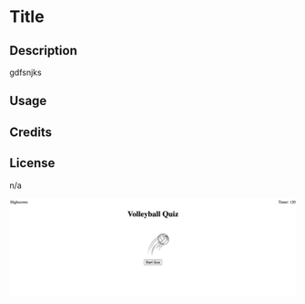 # Title

## Description

gdfsnjks

## Usage

## Credits

## License

n/a

![screenshot](/assets/image/code-quiz.png)
